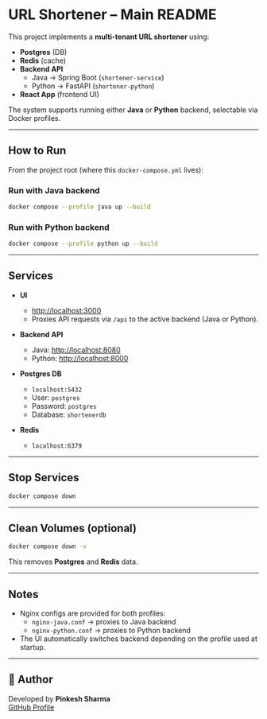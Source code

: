 # URL Shortener – Main README

This project implements a **multi-tenant URL shortener** using:

- **Postgres** (DB)
- **Redis** (cache)
- **Backend API**
    - Java → Spring Boot (`shortener-service`)
    - Python → FastAPI (`shortener-python`)
- **React App** (frontend UI)

The system supports running either **Java** or **Python** backend, selectable via Docker profiles.

---

## How to Run

From the project root (where this `docker-compose.yml` lives):

### Run with **Java backend**
```sh
docker compose --profile java up --build
```

### Run with **Python backend**
```sh
docker compose --profile python up --build
```

---

## Services

- **UI**
    - [http://localhost:3000](http://localhost:3000)
    - Proxies API requests via `/api` to the active backend (Java or Python).

- **Backend API**
    - Java: [http://localhost:8080](http://localhost:8080)
    - Python: [http://localhost:8000](http://localhost:8000)

- **Postgres DB**
    - `localhost:5432`
    - User: `postgres`
    - Password: `postgres`
    - Database: `shortenerdb`

- **Redis**
    - `localhost:6379`

---

## Stop Services

```sh
docker compose down
```

---

## Clean Volumes (optional)

```sh
docker compose down -v
```

This removes **Postgres** and **Redis** data.

---

## Notes

- Nginx configs are provided for both profiles:
    - `nginx-java.conf` → proxies to Java backend
    - `nginx-python.conf` → proxies to Python backend
- The UI automatically switches backend depending on the profile used at startup.

---

## 👤 Author
Developed by **Pinkesh Sharma**  
[GitHub Profile](https://github.com/pinkeshsharma)
